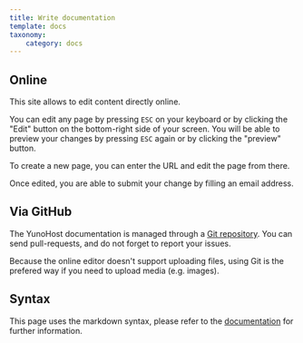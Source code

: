 ```yaml
---
title: Write documentation
template: docs
taxonomy:
    category: docs
---
```


## Online

This site allows to edit content directly online.

You can edit any page by pressing `ESC` on your keyboard or by clicking the "Edit" button on the bottom-right side of your screen. You will be able to preview your changes by pressing `ESC` again or by clicking the "preview" button.

To create a new page, you can enter the URL and edit the page from there.

Once edited, you are able to submit your change by filling an email address.

## Via GitHub

The YunoHost documentation is managed through a [Git repository](https://github.com/YunoHost/doc). You can send pull-requests, and do not forget to report your issues.

Because the online editor doesn't support uploading files, using Git is the prefered way if you need to upload media (e.g. images).

## Syntax

This page uses the markdown syntax, please refer to the [documentation](/doc_markdown_guide) for further information.
